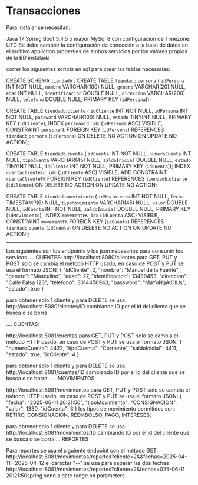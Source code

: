 # Transacciones
Para instalar se necesitan:

Java 17
Spring Boot 3.4.5 o mayor
MySql 8 con configuracion de Timezone: UTC
Se debe cambiar la configuración de conección a la base de datos en el archivo appliction.properties de ambos servicios por los valores propios de la BD instalada


correr los siguientes scripts en sql para crear las tablas necesarias:

CREATE SCHEMA `tiendadb` ;
CREATE TABLE `tiendadb`.`persona` (
  `idPersona` INT NOT NULL,
  `nombre` VARCHAR(100) NULL,
  `genero` VARCHAR(20) NULL,
  `edad` INT NULL,
  `identificacion` DOUBLE NULL,
  `direccion` VARCHAR(200) NULL,
  `telefono` DOUBLE NULL,
  PRIMARY KEY (`idPersona`));
  
CREATE TABLE `tiendadb`.`cliente` (
  `idCliente` INT NOT NULL,
  `idPersona` INT NOT NULL,
  `password` VARCHAR(100) NULL,
  `estado` TINYINT NULL,
   PRIMARY KEY (`idCliente`),
  INDEX `personaid_idx` (`idPersona` ASC) VISIBLE,
  CONSTRAINT `personafk`
    FOREIGN KEY (`idPersona`)
    REFERENCES `tiendadb`.`persona` (`idPersona`)
    ON DELETE NO ACTION
    ON UPDATE NO ACTION);

CREATE TABLE `tiendadb`.`cuenta` (
  `idCuenta` INT NOT NULL,
  `numeroCuenta` INT NULL,
  `tipoCuenta` VARCHAR(45) NULL,
  `saldoInicial` DOUBLE NULL,
  `estado` TINYINT NULL,
  `idCliente` INT NOT NULL,
  PRIMARY KEY (`idCuenta`));
  INDEX `cuentaclienteid_idx` (`idCliente` ASC) VISIBLE,
  ADD CONSTRAINT `cuentaClienteFK`
  FOREIGN KEY (`idCliente`)
  REFERENCES `tiendadb`.`cliente` (`idCliente`)
  ON DELETE NO ACTION
  ON UPDATE NO ACTION;
  
CREATE TABLE `tiendadb`.`movimiento` (
  `idMovimiento` INT NOT NULL,
  `fecha` TIMESTAMP(6) NULL,
  `tipoMovimiento` VARCHAR(45) NULL,
  `valor` DOUBLE NULL,
  `idCuenta` INT NOT NULL,
  `saldoInicial` DOUBLE NULL,
  PRIMARY KEY (`idMovimiento`),
  INDEX `movementFK_idx` (`idCuenta` ASC) VISIBLE,
  CONSTRAINT `movementFK`
    FOREIGN KEY (`idCuenta`)
    REFERENCES `tiendadb`.`cuenta` (`idCuenta`)
    ON DELETE NO ACTION
    ON UPDATE NO ACTION);

------
Los siguientes son los endpoints y los json necesarios para consumir los servicos
....
CLIENTES: 
http://localhost:8080/clientes  para GET, PUT y POST solo se cambia el método HTTP usado, en caso de POST y PUT se usa el formato JSON:
   {
        "idCliente": 2,
        "nombre": "Manuel de la Fuente",
        "genero": "Masculino",
        "edad": 27,
        "identificacion": 13499453,
        "direccion": "Calle Falsa 123",
        "telefono": 3014456943,
        "password": "MaYuNgAtOlUs",
        "estado": true
    }

para obtener solo 1 cliente y para DELETE se usa: http://localhost:8080/clientes/ID  cambiando ID por el id del cliente que se busca o se borra

....
CUENTAS:

http://localhost:8081/cuentas  para GET, PUT y POST solo se cambia el método HTTP usado, en caso de POST y PUT se usa el formato JSON:
{
    "numeroCuenta": 4422,
    "tipoCuenta": "Corriente",
    "saldoInicial": 4411,
    "estado": true,
    "idCliente": 4
}

para obtener solo 1 cliente y para DELETE se usa: http://localhost:8081/cuentas/ID  cambiando ID por el id del cliente que se busca o se borra
.....
MOVIMIENTOS:

http://localhost:8081/movimientos  para GET, PUT y POST solo se cambia el método HTTP usado, en caso de POST y PUT se usa el formato JSON:
{
    "fecha": "2025-06-11 20:21:50",
    "tipoMovimiento": "CONSIGNACION",
    "valor": 1330,
    "idCuenta": 3
}
los tipos de movimiento permitidos son:
    RETIRO,
    CONSIGNACION, 
    REEMBOLSO,
    PAGO,
    INTERESES;
    
para obtener solo 1 cliente y para DELETE se usa: http://localhost:8081/movimientos/ID  cambiando ID por el id del cliente que se busca o se borra
... 
REPORTES

Para reportes se usa el siguiente endpoint con el método GET: 
http://localhost:8081/movimientos/reportes?cliente=2&&fechas=2025-04-11--2025-04-12
el caracter "--" se usa para separar las dos fechas 
http://localhost:8081/movimientos/reportes?cliente=2&fechas=025-06-11 20:21:50spring send a date range on parameters

